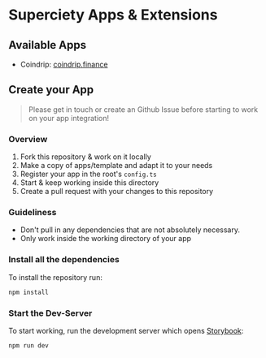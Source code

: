 # Superciety Apps & Extensions

## Available Apps

- Coindrip: [coindrip.finance](https://coindrip.finance)

## Create your App

> Please get in touch or create an Github Issue before starting to work on your app integration!

### Overview

1. Fork this repository & work on it locally
2. Make a copy of apps/template and adapt it to your needs
3. Register your app in the root's `config.ts`
4. Start & keep working inside this directory
5. Create a pull request with your changes to this repository

### Guideliness

- Don't pull in any dependencies that are not absolutely necessary.
- Only work inside the working directory of your app

### Install all the dependencies

To install the repository run:

```bash
npm install
```

### Start the Dev-Server

To start working, run the development server which opens [Storybook](https://storybook.js.org/):

```bash
npm run dev
```
